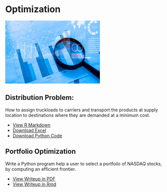 
# Optimization

<img src="/optimization/github2.jpg" width="300" height="200" class="img-responsive" alt=""> 

## Distribution Problem: 
How to assign truckloads to carriers and transport the products at supply location to destinations where they are demanded at a minimum cost.
  - [View R Markdown](Jiang-WestVaco_Presentation.html)
  - [Download Excel](Jiang-WestVaco.xlsx)
  - [Download Python Code](Jiang-WestVaco_Presentation.ipynb)


## Portfolio Optimization
Write a Python program help a user to select a portfoilo of NASDAQ stocks, by computing an efficient frontier.
 - [View Writeup in PDF](Jiang-portfolio.pdf)
 - [View Writeup in Rmd](Jiang-portfolio.Rmd) 
